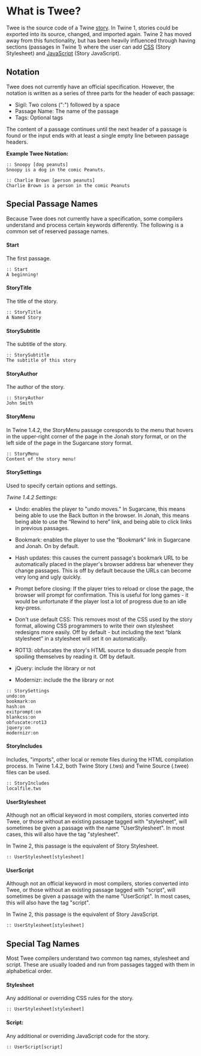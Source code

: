 # What is Twee?

Twee is the source code of a Twine [story](../terms/terms_stories.md). In Twine 1, stories could be exported into its source, changed, and imported again. Twine 2 has moved away from this functionality, but has been heavily influenced through having sections (passages in Twine 1) where the user can add [CSS](../terms/terms_css.md) (Story Stylesheet) and [JavaScript](../terms/terms_javascript.md) (Story JavaScript).

## Notation

Twee does not currently have an official specification. However, the notation is written as a series of three parts for the header of each passage:

* Sigil: Two colons (":") followed by a space
* Passage Name: The name of the passage
* Tags: Optional tags

The content of a passage continues until the next header of a passage is found or the input ends with at least a single empty line between passage headers.

**Example Twee Notation:**
```
:: Snoopy [dog peanuts]
Snoopy is a dog in the comic Peanuts.

:: Charlie Brown [person peanuts]
Charlie Brown is a person in the comic Peanuts

```

## Special Passage Names

Because Twee does not currently have a specification, some compilers understand and process certain keywords differently. The following is a common set of reserved passage names.

#### Start

The first passage.

```
:: Start
A beginning!
```

#### StoryTitle

The title of the story.

```
:: StoryTitle
A Named Story
```

#### StorySubtitle

The subtitle of the story.

```
:: StorySubtitle
The subtitle of this story
```

#### StoryAuthor

The author of the story.

```
:: StoryAuthor
John Smith
```

#### StoryMenu

In Twine 1.4.2, the StoryMenu passage coresponds to the menu that hovers in the upper-right corner of the page in the Jonah story format, or on the left side of the page in the Sugarcane story format.

```
:: StoryMenu
Content of the story menu!
```

#### StorySettings

Used to specify certain options and settings.

*Twine 1.4.2 Settings:*

* Undo: enables the player to "undo moves." In Sugarcane, this means being able to use the Back button in the browser. In Jonah, this means being able to use the “Rewind to here” link, and being able to click links in previous passages.

* Bookmark: enables the player to use the “Bookmark” link in Sugarcane and Jonah. On by default.

* Hash updates: this causes the current passage's bookmark URL to be automatically placed in the player's browser address bar whenever they change passages. This is off by default because the URLs can become very long and ugly quickly.

* Prompt before closing: If the player tries to reload or close the page, the browser will prompt for confirmation. This is useful for long games - it would be unfortunate if the player lost a lot of progress due to an idle key-press.

* Don't use default CSS: This removes most of the CSS used by the story format, allowing CSS programmers to write their own stylesheet redesigns more easily. Off by default - but including the text “blank stylesheet” in a stylesheet will set it on automatically.

* ROT13: obfuscates the story's HTML source to dissuade people from spoiling themselves by reading it. Off by default.

* jQuery: include the library or not

* Modernizr: include the the library or not

```
:: StorySettings
undo:on
bookmark:on
hash:on
exitprompt:on
blankcss:on
obfuscate:rot13
jquery:on
modernizr:on
```
#### StoryIncludes

Includes, "imports", other local or remote files during the HTML compilation process. In Twine 1.4.2, both Twine Story (.tws) and Twine Source (.twee) files can be used.

```
:: StoryIncludes
localfile.tws
```

#### UserStylesheet

Although not an official keyword in most compilers, stories converted into Twee, or those without an existing passage tagged with "stylesheet", will sometimes be given a passage with the name "UserStylesheet". In most cases, this will also have the tag "stylesheet".

In Twine 2, this passage is the equivalent of Story Stylesheet.

```
:: UserStylesheet[stylesheet]
```

#### UserScript

Although not an official keyword in most compilers, stories converted into Twee, or those without an existing passage tagged with "script", will sometimes be given a passage with the name "UserScript". In most cases, this will also have the tag "script".

In Twine 2, this passage is the equivalent of Story JavaScript.

```
:: UserStylesheet[stylesheet]
```

## Special Tag Names

Most Twee compilers understand two common tag names, stylesheet and script. These are usually loaded and run from passages tagged with them in alphabetical order.

#### Stylesheet

Any additional or overriding CSS rules for the story.

```
:: UserStylesheet[stylesheet]
```

#### Script:

Any additional or overriding JavaScript code for the story.

```
:: UserScript[script]
```

